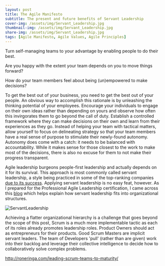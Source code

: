 ```yaml
---
layout: post
title: The Agile Manifesto
subtitle: The present and future benefits of Servant Leadership
cover-img: /assets/img/Servant_Leadership.jpg
thumbnail-img: /assets/img/Servant_Leadership.jpg
share-img: /assets/img/Servant_Leadership.jpg
tags: [Agile Manifesto, Agile Values, Agile Principles]
---
```


Turn self-managing teams to your advantage by enabling people to do their best.

Are you happy with the extent your team depends on you to move things forward? 

How do your team members feel about being (un)empowered to make decisions? 

To get the best out of your business, you need to get the best out of your people. An obvious way to accomplish this rationale is by unleashing the thinking potential of your employees. Encourage your individuals to engage on their own ideas rather than depending on yours and observe how often this invirgorates them to go beyond the call of duty. Establish a controlled framework where they can make decisions on their own and learn from their experiences as they go. Instead of helping your team with tactical matters, allow yourself to focus on delineating strategy so that your team members have a real sense of purpose to stimulate their newly-found autonomy. Autonomy does come with a catch: it needs to be balanced with accountability. While it makes sense for those closest to the work to make most of the decisions, there is also no excuse for them to not make their progress transparent. 

Agile leadership burgeons people-first leadership and actually depends on it for its survival. This approach is most commonly called servant leadership, a style being practiced in some of the top-ranking companies [due to its success](https://journals.sagepub.com/doi/10.1177/107179190200900205). Applying servant leadership is no easy feat, however. As I prepared for the Professional Agile Leadership certification, I came across this [blog](https://www.scrum.org/resources/blog/business-agility) which helps explain how servant leadership fits into organizational structures. 

![ServantLeadership](https://scrumorg-website-prod.s3.amazonaws.com/drupal/inline-images/eng_acm_traditional_vs_agile.jpg)

Achieving a flatter organizational hierarchy is a challenge that goes beyond the scope of this post, Scrum is a much more implementable tactic as each of its roles already promotes leadership roles. Product Owners should act as entrepreneurs for their products. Good Scrum Masters are implicit servant leaders. The team of Developers 'pull' (rather than are given) work into their backlog and leverage their collective intelligence to decide how to collaboratively solve complex problems. 

http://roneringa.com/leading-scrum-teams-to-maturity/






